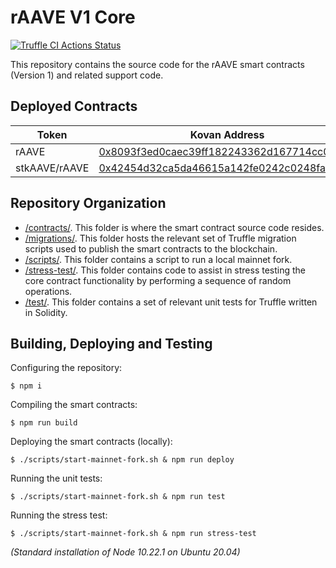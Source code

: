# rAAVE V1 Core

[![Truffle CI Actions Status](https://github.com/GrowthDeFi/raave-v1-core/workflows/Truffle%20CI/badge.svg)](https://github.com/GrowthDeFi/raave-v1-core/actions)

This repository contains the source code for the rAAVE smart contracts
(Version 1) and related support code.

## Deployed Contracts

| Token         | Kovan Address                                                                                                               |
| ------------- | --------------------------------------------------------------------------------------------------------------------------- |
| rAAVE         | [0x8093f3ed0caec39ff182243362d167714cc02f99](https://kovan.etherscan.io/address/0x8093f3ed0caec39ff182243362d167714cc02f99) |
| stkAAVE/rAAVE | [0x42454d32ca5da46615a142fe0242c0248fa6b1ec](https://kovan.etherscan.io/address/0x42454d32ca5da46615a142fe0242c0248fa6b1ec) |

## Repository Organization

* [/contracts/](contracts). This folder is where the smart contract source code
  resides.
* [/migrations/](migrations). This folder hosts the relevant set of Truffle
  migration scripts used to publish the smart contracts to the blockchain.
* [/scripts/](scripts). This folder contains a script to run a local mainnet
  fork.
* [/stress-test/](stress-test). This folder contains code to assist in stress
  testing the core contract functionality by performing a sequence of random
  operations.
* [/test/](test). This folder contains a set of relevant unit tests for Truffle
  written in Solidity.

## Building, Deploying and Testing

Configuring the repository:

    $ npm i

Compiling the smart contracts:

    $ npm run build

Deploying the smart contracts (locally):

    $ ./scripts/start-mainnet-fork.sh & npm run deploy

Running the unit tests:

    $ ./scripts/start-mainnet-fork.sh & npm run test

Running the stress test:

    $ ./scripts/start-mainnet-fork.sh & npm run stress-test

_(Standard installation of Node 10.22.1 on Ubuntu 20.04)_
